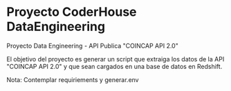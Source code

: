 # Proyecto CoderHouse DataEngineering
Proyecto Data Engineering - API Publica "COINCAP API 2.0"

El objetivo del proyecto es generar un script que extraiga los datos de la API "COINCAP API 2.0" y que sean cargados en una base de datos en Redshift.

Nota:
Contemplar requiriements y generar.env
